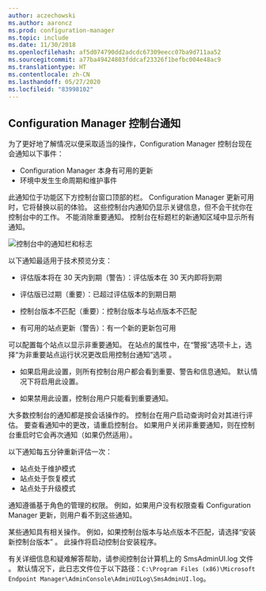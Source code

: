 ```yaml
---
author: aczechowski
ms.author: aaroncz
ms.prod: configuration-manager
ms.topic: include
ms.date: 11/30/2018
ms.openlocfilehash: af5d074790dd2adcdc67309eecc07ba9d711aa52
ms.sourcegitcommit: a77ba49424803fddcaf23326f1befbc004e48ac9
ms.translationtype: HT
ms.contentlocale: zh-CN
ms.lasthandoff: 05/27/2020
ms.locfileid: "83998102"
---
```

## <a name="configuration-manager-console-notifications"></a><a name="bkmk_notify"></a> Configuration Manager 控制台通知
<!--1318035-->
为了更好地了解情况以便采取适当的操作，Configuration Manager 控制台现在会通知以下事件：
- Configuration Manager 本身有可用的更新
- 环境中发生生命周期和维护事件

此通知位于功能区下方控制台窗口顶部的栏。 Configuration Manager 更新可用时，它将替换以前的体验。 这些控制台内通知仍显示关键信息，但不会干扰你在控制台中的工作。 不能消除重要通知。 控制台在标题栏的新通知区域中显示所有通知。 

![控制台中的通知栏和标志](../../media/1318035-notify-eval-version-expired.png)

以下通知最适用于技术预览分支：  

- 评估版本将在 30 天内到期（警告）：评估版本在 30 天内即将到期  

- 评估版已过期（重要）：已超过评估版本的到期日期  

- 控制台版本不匹配（重要）：控制台版本与站点版本不匹配  

- 有可用的站点更新（警告）：有一个新的更新包可用  


可以配置每个站点以显示非重要通知。 在站点的属性中，在“警报”选项卡上，选择“为非重要站点运行状况更改启用控制台通知”选项   。 

- 如果启用此设置，则所有控制台用户都会看到重要、警告和信息通知。 默认情况下将启用此设置。  

- 如果禁用此设置，控制台用户只能看到重要通知。  

大多数控制台的通知都是按会话操作的。 控制台在用户启动查询时会对其进行评估。 要查看通知中的更改，请重启控制台。 如果用户关闭非重要通知，则在控制台重启时它会再次通知（如果仍然适用）。 

以下通知每五分钟重新评估一次：
- 站点处于维护模式  
- 站点处于恢复模式  
- 站点处于升级模式  

通知遵循基于角色的管理的权限。 例如，如果用户没有权限查看 Configuration Manager 更新，则用户看不到这些通知。

某些通知具有相关操作。 例如，如果控制台版本与站点版本不匹配，请选择“安装新控制台版本”  。 此操作将启动控制台安装程序。 

有关详细信息和疑难解答帮助，请参阅控制台计算机上的 SmsAdminUI.log 文件  。 默认情况下，此日志文件位于以下路径：`C:\Program Files (x86)\Microsoft Endpoint Manager\AdminConsole\AdminUILog\SmsAdminUI.log`。

